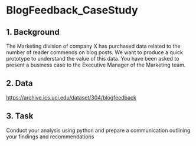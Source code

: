 # BlogFeedback_CaseStudy

## 1. Background
The Marketing division of company X has purchased data related to the number of reader commends on blog posts. We want to produce a quick prototype to understand the value of this data. You have been asked to present a business case to the Executive Manager of the Marketing team. 

## 2. Data
https://archive.ics.uci.edu/dataset/304/blogfeedback

## 3. Task
Conduct your analysis using python and prepare a communication outlining your findings and recommendations
